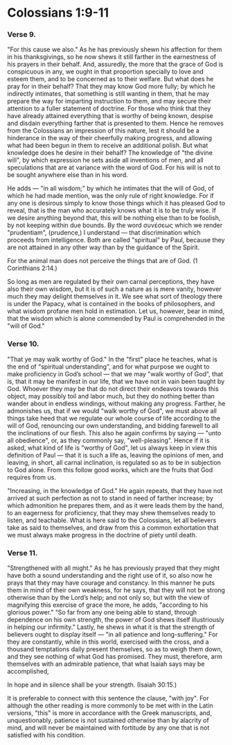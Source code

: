 # Colossians 1:9-11


### Verse 9.
  "For this cause we also." As he has previously shewn his affection for them in his thanksgivings, so he now shews it still farther in the earnestness of his prayers in their behalf. And, assuredly, the more that the grace of God is conspicuous in any, we ought in that proportion specially to love and esteem them, and to be concerned as to their welfare. But what does he pray for in their behalf? That they may know God more fully; by which he indirectly intimates, that something is still wanting in them, that he may prepare the way for imparting instruction to them, and may secure their attention to a fuller statement of doctrine. For those who think that they have already attained everything that is worthy of being known, despise and disdain everything farther that is presented to them. Hence he removes from the Colossians an impression of this nature, lest it should be a hinderance in the way of their cheerfully making progress, and allowing what had been begun in them to receive an additional polish. But what knowledge does he desire in their behalf? The knowledge of "the divine will", by which expression he sets aside all inventions of men, and all speculations that are at variance with the word of God. For his will is not to be sought anywhere else than in his word.

He adds — "in all wisdom;" by which he intimates that the will of God, of which he had made mention, was the only rule of right knowledge. For if any one is desirous simply to know those things which it has pleased God to reveal, that is the man who accurately knows what it is to be truly wise. If we desire anything beyond that, this will be nothing else than to be foolish, by not keeping within due bounds. By the word συνέσεως which we render "prudentiam", (prudence,) I understand — that discrimination which proceeds from intelligence. Both are called "spiritual" by Paul, because they are not attained in any other way than by the guidance of the Spirit.

For the animal man does not perceive the things that are of God. (1 Corinthians 2:14.)

So long as men are regulated by their own carnal perceptions, they have also their own wisdom, but it is of such a nature as is mere vanity, however much they may delight themselves in it. We see what sort of theology there is under the Papacy, what is contained in the books of philosophers, and what wisdom profane men hold in estimation. Let us, however, bear in mind, that the wisdom which is alone commended by Paul is comprehended in the "will of God."

### Verse 10.
 "That ye may walk worthy of God." In the "first" place he teaches, what is the end of "spiritual understanding", and for what purpose we ought to make proficiency in God’s school — that we may "walk worthy of God", that is, that it may be manifest in our life, that we have not in vain been taught by God. Whoever they may be that do not direct their endeavors towards this object, may possibly toil and labor much, but they do nothing better than wander about in endless windings, without making any progress. Farther, he admonishes us, that if we would "walk worthy of God", we must above all things take heed that we regulate our whole course of life according to the will of God, renouncing our own understanding, and bidding farewell to all the inclinations of our flesh. This also he again confirms by saying — "unto all obedience", or, as they commonly say, "well-pleasing". Hence if it is asked, what kind of life is "worthy of God", let us always keep in view this definition of Paul — that it is such a life as, leaving the opinions of men, and leaving, in short, all carnal inclination, is regulated so as to be in subjection to God alone. From this follow good works, which are the fruits that God requires from us.

 "Increasing, in the knowledge of God." He again repeats, that they have not arrived at such perfection as not to stand in need of farther increase; by which admonition he prepares them, and as it were leads them by the hand, to an eagerness for proficiency, that they may shew themselves ready to listen, and teachable. What is here said to the Colossians, let all believers take as said to themselves, and draw from this a common exhortation that we must always make progress in the doctrine of piety until death.

### Verse 11.
  "Strengthened with all might." As he has previously prayed that they might have both a sound understanding and the right use of it, so also now he prays that they may have courage and constancy. In this manner he puts them in mind of their own weakness, for he says, that they will not be strong otherwise than by the Lord’s help; and not only so, but with the view of magnifying this exercise of grace the more, he adds, "according to his glorious power." “So far from any one being able to stand, through dependence on his own strength, the power of God shews itself illustriously in helping our infirmity.” Lastly, he shews in what it is that the strength of believers ought to display itself — "in all patience and long-suffering." For they are constantly, while in this world, exercised with the cross, and a thousand temptations daily present themselves, so as to weigh them down, and they see nothing of what God has promised. They must, therefore, arm themselves with an admirable patience, that what Isaiah says may be accomplished,

In hope and in silence shall be your strength. (Isaiah 30:15.)

It is preferable to connect with this sentence the clause, "with joy". For although the other reading is more commonly to be met with in the Latin versions, "this" is more in accordance with the Greek manuscripts, and, unquestionably, patience is not sustained otherwise than by alacrity of mind, and will never be maintained with fortitude by any one that is not satisfied with his condition.

